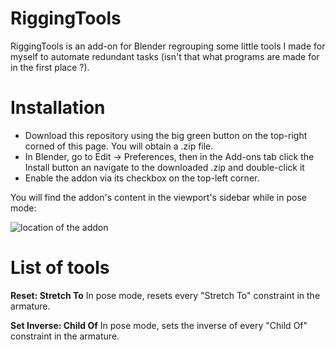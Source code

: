 # RiggingTools
RiggingTools is an add-on for Blender regrouping some little tools I made for myself to automate redundant tasks (isn't that what programs are made for in the first place ?).

# Installation
- Download this repository using the big green button on the top-right corned of this page. You will obtain a .zip file.
- In Blender, go to Edit → Preferences, then in the Add-ons tab click the Install button an navigate to the downloaded .zip and double-click it
- Enable the addon via its checkbox on the top-left corner.

You will find the addon's content in the viewport's sidebar while in pose mode:

![location of the addon](https://i.imgur.com/PSKIGQc.png)

# List of tools
**Reset: Stretch To**
In pose mode, resets every "Stretch To" constraint in the armature.

**Set Inverse: Child Of**
 In pose mode, sets the inverse of every "Child Of" constraint in the armature.